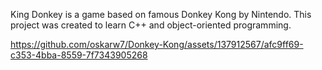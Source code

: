 King Donkey is a game based on famous Donkey Kong by Nintendo. This project was created to learn C++ and object-oriented programming. 

https://github.com/oskarw7/Donkey-Kong/assets/137912567/afc9ff69-c353-4bba-8559-7f7343905268
